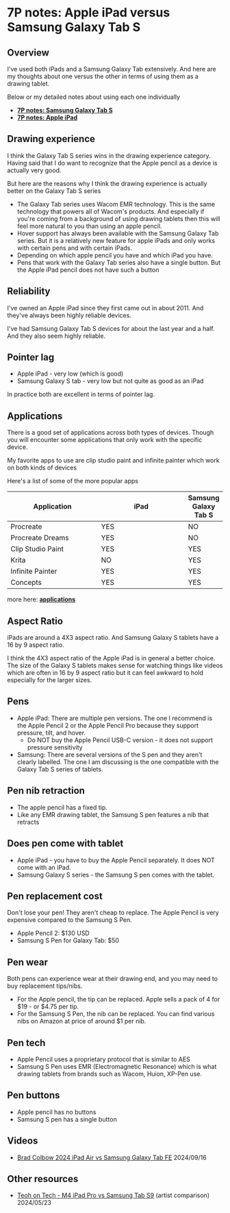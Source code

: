 # 7P notes: Apple iPad versus Samsung Galaxy Tab S

## Overview

I've used both iPads and a Samsung Galaxy Tab extensively. And here are my thoughts about one versus the other in terms of using them as a drawing tablet.

Below or my detailed notes about using each one individually

* [**7P notes: Samsung Galaxy Tab S**](../samsung/7p-notes-samsung-galaxy-tab-s.md)
* [**7P notes: Apple iPad**](7p-notes-apple-ipad.md) &#x20;

## Drawing experience

I think the Galaxy Tab S series wins in the drawing experience category. Having said that I do want to recognize that the Apple pencil as a device is actually very good.

But here are the reasons why I think the drawing experience is actually better on the Galaxy Tab S series

* The Galaxy Tab series uses Wacom EMR technology. This is the same technology that powers all of Wacom's products. And especially if you're coming from a background of using drawing tablets then this will feel more natural to you than using an apple pencil.
* Hover support has always been available with the Samsung Galaxy Tab series. But it is a relatively new feature for apple iPads and only works with certain pens and with certain iPads.
* Depending on which apple pencil you have and which iPad you have.
* Pens that work with the Galaxy Tab series also have a single button. But the Apple iPad pencil does not have such a button

## Reliability

I've owned an Apple iPad since they first came out in about 2011. And they've always been highly reliable devices.

I've had Samsung Galaxy Tab S devices for about the last year and a half. And they also seem highly reliable.

## Pointer lag

* Apple iPad - very low (which is good)
* Samsung Galaxy S tab - very low but not quite as good as an iPad

In practice both are excellent in terms of pointer lag.



## Applications

There is a good set of applications across both types of devices. Though you will encounter some applications that only work with the specific device.

My favorite apps to use are clip studio paint and infinite painter which work on both kinds of devices

Here's a list of some of the more popular apps

<table><thead><tr><th width="221">Application</th><th width="224">iPad</th><th>Samsung Galaxy Tab S</th></tr></thead><tbody><tr><td>Procreate</td><td>YES</td><td>NO</td></tr><tr><td>Procreate Dreams</td><td>YES</td><td>NO</td></tr><tr><td>Clip Studio Paint</td><td>YES</td><td>YES</td></tr><tr><td>Krita</td><td>NO</td><td>YES</td></tr><tr><td>Infinite Painter</td><td>YES</td><td>YES</td></tr><tr><td>Concepts</td><td>YES</td><td>YES</td></tr></tbody></table>

more here: [**applications**](../../applications/)&#x20;

## Aspect Ratio

iPads are around a 4X3 aspect ratio. And Samsung Galaxy S tablets have a 16 by 9 aspect ratio.

I think the 4X3 aspect ratio of the Apple iPad is in general a better choice. The size of the Galaxy S tablets makes sense for watching things like videos which are often in 16 by 9 aspect ratio but it can feel awkward to hold especially for the larger sizes.

## Pens

* Apple iPad: There are multiple pen versions. The one I recommend is the Apple Pencil 2 or the Apple Pencil Pro because they support pressure, tilt, and hover.
  * Do NOT buy the Apple Pencil USB-C version - it does not support pressure sensitivity&#x20;
* Samsung: There are several versions of the S pen and they aren't clearly labelled. The one I am discussing is the one compatible with the Galaxy Tab S series of tablets.

## Pen nib retraction&#x20;

* The apple pencil has a fixed tip.&#x20;
* Like any EMR drawing tablet, the Samsung S pen features a nib that retracts&#x20;

## Does pen come with tablet

* Apple iPad - you have to buy the Apple Pencil separately. It does NOT come with an iPad.
* Samsung Galaxy S series - the Samsung S pen comes with the tablet.

## Pen replacement cost

Don't lose your pen! They aren't cheap to replace. The Apple Pencil is very expensive compared to the Samsung S Pen.

* Apple Pencil 2: $130 USD
* Samsung S Pen for Galaxy Tab: $50&#x20;

## Pen wear

Both pens can experience wear at their drawing end, and you may need to buy replacement tips/nibs.

* For the Apple pencil, the tip can be replaced. Apple sells a pack of 4 for $19 - or $4.75 per tip.
* For the Samsung S Pen, the nib can be replaced. You can find various nibs on Amazon at price of around $1 per nib.&#x20;

## Pen tech

* Apple Pencil uses a proprietary protocol that is similar to AES
* Samsung S Pen uses EMR (Electromagnetic Resonance) which is what drawing tablets from brands such as Wacom, Huion, XP-Pen use.

## Pen buttons

* Apple pencil has no buttons
* Samsung S pen has a single button

## Videos

* [Brad Colbow 2024 iPad Air vs Samsung Galaxy Tab FE](https://www.youtube.com/watch?v=wMjW244Vyfs) 2024/09/16&#x20;

## Other resources

* [Teoh on Tech - M4 iPad Pro vs Samsung Tab S9](https://www.youtube.com/watch?v=0\_CEWImyVhA) (artist comparison) 2024/05/23 &#x20;

